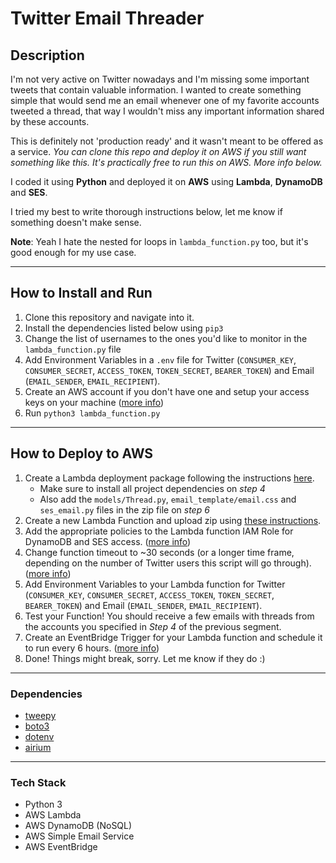 # Twitter Email Threader
## Description

I'm not very active on Twitter nowadays and I'm missing some important tweets that contain valuable information. I wanted to create something simple that would send me an email whenever one of my favorite accounts tweeted a thread, that way I wouldn't miss any important information shared by these accounts. 

This is definitely not 'production ready' and it wasn't meant to be offered as a service. *You can clone this repo and deploy it on AWS if you still want something like this. It's practically free to run this on AWS. More info below.*

I coded it using **Python** and deployed it on **AWS** using **Lambda**, **DynamoDB** and **SES**.

I tried my best to write thorough instructions below, let me know if something doesn't make sense.

**Note**: Yeah I hate the nested for loops in `lambda_function.py` too, but it's good enough for my use case.
***
## How to Install and Run

1. Clone this repository and navigate into it.
2. Install the dependencies listed below using `pip3`
3. Change the list of usernames to the ones you'd like to monitor in the `lambda_function.py` file
4. Add Environment Variables in a `.env` file for Twitter (`CONSUMER_KEY`, `CONSUMER_SECRET`, `ACCESS_TOKEN`, `TOKEN_SECRET`, `BEARER_TOKEN`) and Email (`EMAIL_SENDER`, `EMAIL_RECIPIENT`).
5. Create an AWS account if you don't have one and setup your access keys on your machine ([more info](https://boto3.amazonaws.com/v1/documentation/api/latest/guide/quickstart.html#configuration))
6. Run `python3 lambda_function.py`

***
## How to Deploy to AWS

1. Create a Lambda deployment package following the instructions [here](https://docs.aws.amazon.com/lambda/latest/dg/python-package.html#python-package-create-package-with-dependency). 
   - Make sure to install all project dependencies on *step 4*
   - Also add the `models/Thread.py`, `email_template/email.css` and `ses_email.py` files in the zip file on *step 6*
2. Create a new Lambda Function and upload zip using [these instructions](https://docs.aws.amazon.com/lambda/latest/dg/configuration-function-zip.html#configuration-function-update).
3. Add the appropriate policies to the Lambda function IAM Role for DynamoDB and SES access. ([more info](https://docs.aws.amazon.com/lambda/latest/dg/lambda-intro-execution-role.html))
4. Change function timeout to ~30 seconds (or a longer time frame, depending on the number of Twitter users this script will go through). ([more info](https://docs.aws.amazon.com/lambda/latest/dg/configuration-function-common.html#configuration-timeout-console))
5. Add Environment Variables to your Lambda function for Twitter (`CONSUMER_KEY`, `CONSUMER_SECRET`, `ACCESS_TOKEN`, `TOKEN_SECRET`, `BEARER_TOKEN`) and Email (`EMAIL_SENDER`, `EMAIL_RECIPIENT`).
6. Test your Function! You should receive a few emails with threads from the accounts you specified in *Step 4* of the previous segment.
7. Create an EventBridge Trigger for your Lambda function and schedule it to run every 6 hours. ([more info](https://docs.aws.amazon.com/eventbridge/latest/userguide/eb-run-lambda-schedule.html))
8. Done! Things might break, sorry. Let me know if they do :)

***
### Dependencies
- [tweepy](https://www.tweepy.org/)  
- [boto3](https://boto3.amazonaws.com/v1/documentation/api/latest/guide/quickstart.html)  
- [dotenv](https://pypi.org/project/python-dotenv/)  
- [airium](https://pypi.org/project/airium/)  

***
### Tech Stack
- Python 3
- AWS Lambda
- AWS DynamoDB (NoSQL)
- AWS Simple Email Service
- AWS EventBridge
